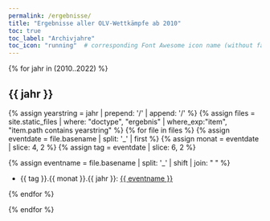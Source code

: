 ```yaml
---
permalink: /ergebnisse/
title: "Ergebnisse aller OLV-Wettkämpfe ab 2010"
toc: true
toc_label: "Archivjahre"
toc_icon: "running"  # corresponding Font Awesome icon name (without fa prefix)
---
```


{% for jahr in (2010..2022) %}
## {{ jahr }}

{% assign yearstring = jahr | prepend: '/' | append: '/' %}
{% assign files = site.static_files  | where: "doctype", "ergebnis" | where_exp:"item", "item.path contains yearstring" %}
{% for file in files %}
  {% assign eventdate = file.basename | split: '_' | first %}
  {% assign monat = eventdate | slice: 4, 2 %}
  {% assign tag = eventdate | slice: 6, 2 %}
  
  {% assign eventname = file.basename | split: '_' | shift | join: " " %}
  * {{ tag }}.{{ monat }}.{{ jahr }}: <a href="{{ file.path | relative_url }}">{{ eventname }} </a>

{% endfor %}

{% endfor %}
